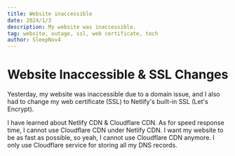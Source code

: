 ```yaml
---
title: Website inaccessible
date: 2024/1/3
description: My website was inaccessible.
tag: website, outage, ssl, web certificate, tech
author: SleepNov4
---
```


# Website Inaccessible & SSL Changes
Yesterday, my website was inaccessible due to a domain issue, and I also had to change my web certificate (SSL) to Netlify's built-in SSL (Let's Encrypt). 

I have learned about Netlify CDN & Cloudflare CDN. As for speed response time, I cannot use Cloudflare CDN under Netlify CDN. I want my website to be as fast as possible, so yeah, I cannot use Cloudflare CDN anymore. I only use Cloudflare service for storing all my DNS records.